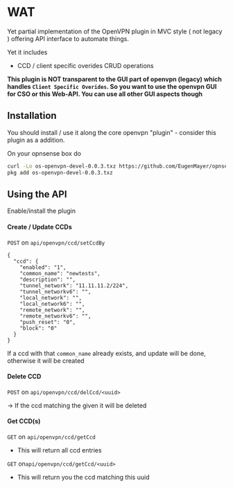 # WAT

Yet partial implementation of the OpenVPN plugin in MVC style ( not legacy ) offering API interface to automate things.

Yet it includes

 - CCD / client specific overides CRUD operations
 
**This plugin is NOT transparent to the GUI part of openvpn (legacy) which handles `Client Specific Overides`. So you 
want to use the openvpn GUI for CSO or this Web-API. You can use all other GUI aspects though**
 
## Installation

You should install / use it along the core openvpn "plugin" - consider this plugin as a addition.

On your opnsense box do

```bash
curl -Lo os-openvpn-devel-0.0.3.txz https://github.com/EugenMayer/opnsense-openvpn-plugin/raw/master/dist/os-openvpn-devel-0.0.3.txz
pkg add os-openvpn-devel-0.0.3.txz
```

## Using the API

Enable/install the plugin

#### Create / Update CCDs

`POST` on `api/openvpn/ccd/setCcdBy`
```
{
  "ccd": { 
    "enabled": "1",
    "common_name": "newtests",
    "description": "",
    "tunnel_network": "11.11.11.2/224",
    "tunnel_networkv6": "",
    "local_network": "",
    "local_network6": "",
    "remote_network": "",
    "remote_networkv6": "",
    "push_reset": "0",
    "block": "0"
  }
}
```

If a ccd with that `common_name` already exists, and update will be done, otherwise it will be created 


#### Delete CCD

`POST`  on `api/openvpn/ccd/delCcd/<uuid>`

-> If the ccd matching the given <uuid> it will be deleted

#### Get CCD(s)

`GET` on `api/openvpn/ccd/getCcd` 
- This will return all ccd entries

`GET` on`api/openvpn/ccd/getCcd/<uuid>`
- This will return you the ccd matching this uuid 